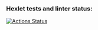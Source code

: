 ### Hexlet tests and linter status:
[![Actions Status](https://github.com/anastasyadm/frontend-project-lvl1/workflows/hexlet-check/badge.svg)](https://github.com/anastasyadm/frontend-project-lvl1/actions)